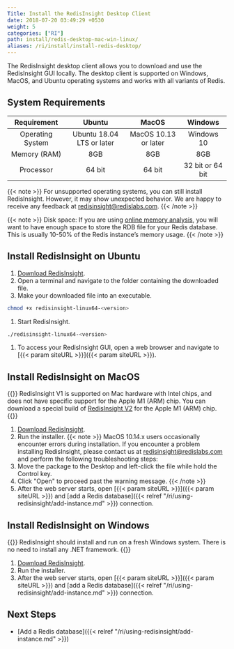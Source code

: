 ```yaml
---
Title: Install the RedisInsight Desktop Client
date: 2018-07-20 03:49:29 +0530
weight: 5
categories: ["RI"]
path: install/redis-desktop-mac-win-linux/
aliases: /ri/install/install-redis-desktop/
---
```

The RedisInsight desktop client allows you to download and use the RedisInsight GUI locally. The desktop client is supported on Windows, MacOS, and Ubuntu operating systems and works with all variants of Redis.

## System Requirements

| Requirement | Ubuntu | MacOS | Windows |
| :-----: | :-----: | :-----: | :-----: |
| Operating System | Ubuntu 18.04 LTS or later | MacOS 10.13 or later  | Windows 10 |
| Memory (RAM) | 8GB | 8GB  | 8GB  |
| Processor| 64 bit | 64 bit | 32 bit or 64 bit|

{{< note >}}
For unsupported operating systems, you can still install RedisInsight. However, it may show unexpected behavior.
We are happy to receive any feedback at [redisinsight@redislabs.com](mailto:redisinsight@redislabs.com).
{{< /note >}}

{{< note >}}
Disk space: If you are using [online memory analysis](https://docs.redislabs.com/latest/ri/using-redisinsight/memory-analysis/), you will want to have enough space to store the RDB file for your Redis database. This is usually 10-50% of the Redis instance’s memory usage.
{{< /note >}}

## Install RedisInsight on Ubuntu

1. [Download RedisInsight](https://redislabs.com/redisinsight/).
1. Open a terminal and navigate to the folder containing the downloaded file.
1. Make your downloaded file into an executable.

```sh
chmod +x redisinsight-linux64-<version>
```

1. Start RedisInsight.

```sh
./redisinsight-linux64-<version>
```

1. To access your RedisInsight GUI, open a web browser and navigate to [{{< param siteURL >}}]({{< param siteURL >}}).


## Install RedisInsight on MacOS

{{<warning>}}
RedisInsight V1 is supported on Mac hardware with Intel chips, and does not have specific support for the Apple M1 (ARM) chip. You can download a special build of [RedisInsight V2](https://redis.com/redis-enterprise/redis-insight/#insight-form) for the Apple M1 (ARM) chip.
{{</warning>}}

1. [Download RedisInsight](https://redislabs.com/redisinsight/).
1. Run the installer.
        {{< note >}}
MacOS 10.14.x users occasionally encounter errors during installation.
If you encounter a problem installing RedisInsight, please contact us at [redisinsight@redislabs.com](mailto:redisinsight@redislabs.com) and perform the following troubleshooting steps:
1. Move the package to the Desktop and left-click the file while hold the Control key.
1. Click "Open" to proceed past the warning message.
        {{< /note >}}
1. After the web server starts, open [{{< param siteURL >}}]({{< param siteURL >}}) and [add a Redis database]({{< relref "/ri/using-redisinsight/add-instance.md" >}}) connection.

## Install RedisInsight on Windows

{{<note>}}
RedisInsight should install and run on a fresh Windows system. There is no need to install any .NET framework.
{{</note>}}

1. [Download RedisInsight](https://redislabs.com/redisinsight/).
1. Run the installer.
1. After the web server starts, open [{{< param siteURL >}}]({{< param siteURL >}}) and [add a Redis database]({{< relref "/ri/using-redisinsight/add-instance.md" >}}) connection.

## Next Steps

- [Add a Redis database]({{< relref "/ri/using-redisinsight/add-instance.md" >}})

